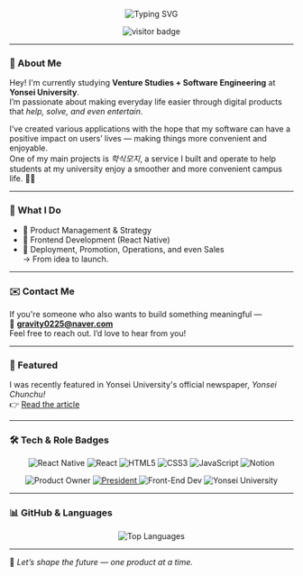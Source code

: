 <p align="center">
  <img src="https://readme-typing-svg.demolab.com?font=Fira+Code&size=22&pause=1000&center=true&vCenter=true&width=550&lines=Hi+there!+👋+I'm+Bae+Jinwoo!;I+believe+in+Information+Technology+that+makes+life+better.;Join+me+on+this+journey!" alt="Typing SVG" />
</p>

<p align="center">
  <img src="https://komarev.com/ghpvc/?username=dokdokorean&style=flat&color=lightgrey" alt="visitor badge"/>
</p>

---

### 👋 About Me

Hey! I'm currently studying **Venture Studies + Software Engineering** at **Yonsei University**.  
I’m passionate about making everyday life easier through digital products that *help, solve, and even entertain*.  

I’ve created various applications with the hope that my software can have a positive impact on users’ lives — making things more convenient and enjoyable.  
One of my main projects is *학식모지*, a service I built and operate to help students at my university enjoy a smoother and more convenient campus life. 🍱📱


---

### 🧰 What I Do

- 🧠 Product Management & Strategy  
- 📱 Frontend Development (React Native)  
- 🚀 Deployment, Promotion, Operations, and even Sales  
→ From idea to launch.

---

### ✉️ Contact Me

If you're someone who also wants to build something meaningful —  
📩 **gravity0225@naver.com**  
Feel free to reach out. I’d love to hear from you!

---

### 📰 Featured

I was recently featured in Yonsei University's official newspaper, *Yonsei Chunchu!*  
👉 [Read the article](https://chunchu.yonsei.ac.kr/news/articleView.html?idxno=31791)

---

### 🛠 Tech & Role Badges

<!-- 🌐 Tech Stack -->
<p align="center">
  <img src="https://img.shields.io/badge/React_Native-61DAFB?style=for-the-badge&logo=react&logoColor=white" alt="React Native" title="React Native for cross-platform mobile apps"/>
  <img src="https://img.shields.io/badge/React-20232A?style=for-the-badge&logo=react&logoColor=61DAFB" alt="React" title="React.js for modern web apps"/>
  <img src="https://img.shields.io/badge/HTML5-E34F26?style=for-the-badge&logo=html5&logoColor=white" alt="HTML5" title="HTML5 - markup language"/>
  <img src="https://img.shields.io/badge/CSS3-1572B6?style=for-the-badge&logo=css3&logoColor=white" alt="CSS3" title="CSS3 for styling web pages"/>
  <img src="https://img.shields.io/badge/JavaScript-F7DF1E?style=for-the-badge&logo=javascript&logoColor=black" alt="JavaScript" title="JavaScript - language of the web"/>
  <img src="https://img.shields.io/badge/Notion-000000?style=for-the-badge&logo=notion&logoColor=white" alt="Notion" title="Notion for team collaboration and documentation"/>
</p>

<!-- 🎖️ Roles -->
<p align="center">
  <img src="https://img.shields.io/badge/Product Owner-007ACC?style=for-the-badge" alt="Product Owner" title="Product Owner"/>
<a href="https://www.do-it.kr/" target="_blank">
  <img src="https://img.shields.io/badge/President of DO IT-007ACC?style=for-the-badge" alt="President" title="President of DO IT"/>
</a>
  <img src="https://img.shields.io/badge/FE-FF69B4?style=for-the-badge" alt="Front-End Dev" title="Frontend Developer"/>
  <img src="https://img.shields.io/badge/Yonsei University-003478?style=for-the-badge&logo=google-scholar&logoColor=white" alt="Yonsei University" title="Yonsei University Student"/>
</p>

---

### 📊 GitHub & Languages

<p align="center">
  <img src="https://github-readme-stats.vercel.app/api/top-langs/?username=dokdokorean&layout=compact&theme=default" alt="Top Languages" />
</p>

---

💫 *Let’s shape the future — one product at a time.*
